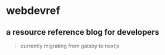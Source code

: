 # webdevref
## a resource reference blog for developers

> currently migrating from gatsby to nextjs
